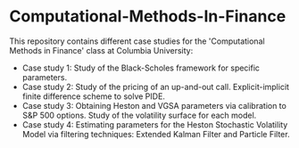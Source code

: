 # Computational-Methods-In-Finance

This repository contains different case studies for the 'Computational Methods in Finance' class at Columbia University:

- Case study 1: Study of the Black-Scholes framework for specific parameters.
- Case study 2: Study of the pricing of an up-and-out call. Explicit-implicit finite difference scheme to solve PIDE.
- Case study 3: Obtaining Heston and VGSA parameters via calibration to S&P 500 options. Study of the volatility surface for each model.
- Case study 4: Estimating parameters for the Heston Stochastic Volatility Model via filtering techniques: Extended Kalman Filter and Particle Filter.

